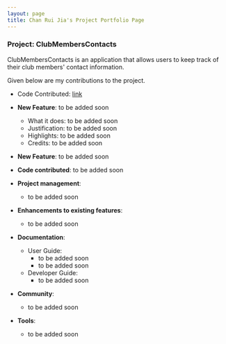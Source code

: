 ```yaml
---
layout: page
title: Chan Rui Jia's Project Portfolio Page
---
```


### Project: ClubMembersContacts

ClubMembersContacts is an application that allows users to keep track of their club members' contact information.

Given below are my contributions to the project.

* Code Contributed: [link](https://nus-cs2103-ay2324s1.github.io/tp-dashboard/?search=jonasongg&breakdown=false&sort=groupTitle%20dsc&sortWithin=title&since=2023-09-22&timeframe=commit&mergegroup=&groupSelect=groupByRepos)

* **New Feature**: to be added soon
    * What it does: to be added soon
    * Justification: to be added soon
    * Highlights: to be added soon
    * Credits: to be added soon

* **New Feature**: to be added soon

* **Code contributed**: to be added soon

* **Project management**:
    * to be added soon

* **Enhancements to existing features**:
    * to be added soon

* **Documentation**:
    * User Guide:
        * to be added soon
        * to be added soon
    * Developer Guide:
        * to be added soon

* **Community**:
    * to be added soon

* **Tools**:
    * to be added soon

